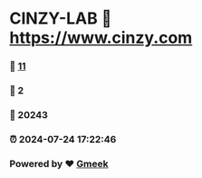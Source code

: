 # CINZY-LAB :link: https://www.cinzy.com 
### :page_facing_up: [11](https://www.cinzy.com/tag.html) 
### :speech_balloon: 2 
### :hibiscus: 20243 
### :alarm_clock: 2024-07-24 17:22:46 
### Powered by :heart: [Gmeek](https://github.com/Meekdai/Gmeek)
